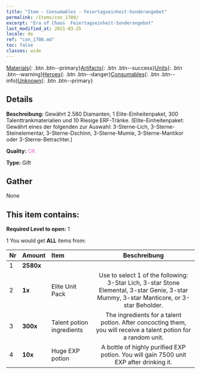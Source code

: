 ```yaml
---
title: "Item - Consumables - Feiertagseinheit-Sonderangebot"
permalink: /Items/con_1708/
excerpt: "Era of Chaos  Feiertagseinheit-Sonderangebot"
last_modified_at: 2021-03-25
locale: de
ref: "con_1708.md"
toc: false
classes: wide
---
```

 [Materials](/de/Items/){: .btn .btn--primary}[Artifacts](/de/Items/Artifacts/){: .btn .btn--success}[Units](/de/Items/Units/){: .btn .btn--warning}[Heroes](/de/Items/Heroes/){: .btn .btn--danger}[Consumables](/de/Items/Consumables/){: .btn .btn--info}[Unknown](/de/Items/Unknown/){: .btn .btn--primary}

## Details
 **Beschreibung:** Gewährt 2.580 Diamanten, 1 Elite-Einheitenpaket, 300 Talenttrankmaterialien und 10 Riesige ERF-Tränke. (Elite-Einheitenpaket: Gewährt eines der folgenden zur Auswahl: 3-Sterne-Lich, 3-Sterne-Steinelementar, 3-Sterne-Dschinn, 3-Sterne-Mumie, 3-Sterne-Mantikor oder 3-Sterne-Betrachter.)

 **Quality:** <span style="color: #DA70D6">OK</span>

 **Type:** Gift

## Gather

  None

## This item contains:

 **Required Level to open:** 1

 1 You would get **ALL** items  from:

  | Nr | Amount |     Item    | Beschreibung |
  |:---|:-------|:------------|:-----------:|
  | 1 |  **2580x** | <i class="fas fa-gem"/> |  | 
  | 2 |  **1x** | Elite Unit Pack | Use to select 1 of the following: 3-Star Lich, 3-star Stone Elemental, 3-star Genie, 3-star Mummy, 3-star Manticore, or 3-star Beholder.  | 
  | 3 |  **300x** | Talent potion ingredients | The ingredients for a talent potion. After concocting them, you will receive a talent potion for a random unit.   | 
  | 4 |  **10x** | Huge EXP potion | A bottle of highly purified EXP potion. You will gain 7500 unit EXP after drinking it.  | 
